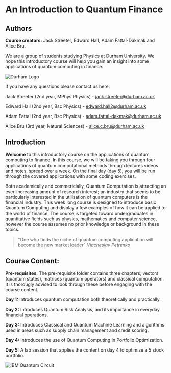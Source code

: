# An Introduction to Quantum Finance

## **Authors** 

**Course creators:** Jack Streeter, Edward Hall, Adam Fattal-Dakmak and Alice Bru.

We are a group of students studying Physics at Durham University. We hope this introductory course will help you gain an insight into some applications of quantum computing in finance. 

![Durham Logo](https://www.publicengagement.ac.uk/sites/default/files/styles/content_width/public/job/durham-uni-logo.jpg?itok=_VJT4C1X)

If you have any questions please contact us here: 

Jack Streeter (2nd year, MPhys Physics) - jack.streeter@durham.ac.uk 

Edward Hall (2nd year, Bsc Physics) - edward.hall2@durham.ac.uk

Adam Fattal (2nd year, Bsc Physics) - adam.fattal-dakmak@durham.ac.uk 

Alice Bru (3rd year, Natural Sciences) - alice.c.bru@durham.ac.uk 



## **Introduction** 

**Welcome** to this introductory course on the applications of quantum computing to finance. In this course, we will be taking you through four applications of quantum computational methods through lectures videos and notes, spread over a week. On the final day (day 5), you will be run through the covered applications with some coding exercises.

Both academically and commericially, Quantum Computation is attracting an ever-increasing amount of research interest; an industry that seems to be particularly interested in the utilisation of quantum computers is the financial industry. This week long course is designed to introduce basic Quantum Computing and display a few examples of how it can be applied to the world of finance. The course is targeted toward undergraduates in quantitative fields such as physics, mathematics and computer science, however the course assumes no prior knowledge or background in these topics.



> "One who finds the niche of quantum computing application will become the new market leader" _Viacheslav Petrenko_

## Course Content:

**Pre-requisites**: The pre-requisite folder contains three chapters; vectors (quantum states), matrices (quantum operators) and classical computation. It is thorougly advised to look through these before engaging with the course content. 

**Day 1:** Introduces quantum computation both theoretically and practically.  

**Day 2:** Introduces Quantum Risk Analysis, and its importance in everyday financial operations.

**Day 3:** Introduces Classical and Quantum Machine Learning and algorithms used in areas such as supply chain management and credit scoring.

**Day 4:** Introduces the use of Quantum Computing in Portfolio Optimization.

**Day 5:** A lab session that applies the content on day 4 to optimize a 5 stock portfolio. 







 ![IBM Quantum Circuit](https://www.extremetech.com/wp-content/uploads/2019/01/IBM-Quantum-banner-size-640x353.jpg) 
